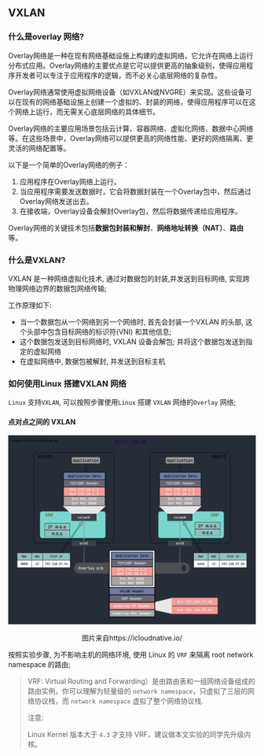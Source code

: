 ## VXLAN

### 什么是overlay 网络?

Overlay网络是一种在现有网络基础设施上构建的虚拟网络，它允许在网络上运行分布式应用。Overlay网络的主要优点是它可以提供更高的抽象级别，使得应用程序开发者可以专注于应用程序的逻辑，而不必关心底层网络的复杂性。

Overlay网络通常使用虚拟网络设备（如VXLAN或NVGRE）来实现。这些设备可以在现有的网络基础设施上创建一个虚拟的、封装的网络，使得应用程序可以在这个网络上运行，而无需关心底层网络的具体细节。

Overlay网络的主要应用场景包括云计算、容器网络、虚拟化网络、数据中心网络等。在这些场景中，Overlay网络可以提供更高的网络性能、更好的网络隔离、更灵活的网络配置等。



以下是一个简单的Overlay网络的例子：

1. 应用程序在Overlay网络上运行。
2. 当应用程序需要发送数据时，它会将数据封装在一个Overlay包中，然后通过Overlay网络发送出去。
3. 在接收端，Overlay设备会解封Overlay包，然后将数据传递给应用程序。

Overlay网络的关键技术包括**数据包封装和解封**、**网络地址转换（NAT）**、**路由**等。

### 什么是VXLAN?

VXLAN 是一种网络虚拟化技术, 通过对数据包的封装,并发送到目标网络, 实现跨物理网络边界的数据包网络传输;

工作原理如下:

- 当一个数据包从一个网络到另一个网络时, 首先会封装一个VXLAN 的头部, 这个头部中包含目标网络的标识符(VNI) 和其他信息;
- 这个数据包发送到目标网络时, VXLAN 设备会解包; 并将这个数据包发送到指定的虚拟网络
- 在虚拟网络中, 数据包被解封, 并发送到目标主机

### 如何使用Linux 搭建VXLAN 网络

`Linux` 支持`VXLAN`, 可以按照步骤使用`Linux` 搭建 `VXLAN` 网络的`Overlay` 网络; 

#### 点对点之间的 VXLAN

![](./vxlan.assets/image-20231103155500897.png) 

<center>图片来自https://icloudnative.io/</center>

按照实验步骤, 为不影响主机的网络环境, 使用 Linux 的 `VRF` 来隔离 root network namespace 的路由;

>  VRF: Virtual Routing and Forwarding）是由路由表和一组网络设备组成的路由实例，你可以理解为轻量级的 `network namespace`，只虚拟了三层的网络协议栈，而 `network namespace` 虚拟了整个网络协议栈.
>
> 
>
> 注意: 
>
> Linux Kernel 版本大于 `4.3` 才支持 VRF，建议做本文实验的同学先升级内核。